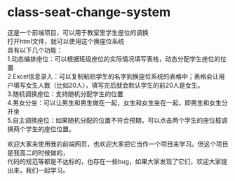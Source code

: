 # class-seat-change-system
这是一个前端项目，可以用于教室里学生座位的调换  
打开html文件，就可以使用这个换座位系统  
具有以下几个功能：  
    1.动态编排座位：可以根据班级座位的实际情况填写表格，动态分配学生座位的位置  
    2.Excel信息录入：可以复制粘贴学生的名字到换座位系统的表格中；表格会让用户填写女生人数（比如20人），填写完后就会默认学生的前20人是女生。  
    3.随机调换座位：支持随机分配学生的位置  
    4.男女分坐：可以让男生和男生做在一起，女生和女生坐在一起，即男生和女生分开坐  
    5.自主调换座位：如果随机分配的位置不符合预期，可以点击两个学生的座位框调换两个学生的座位位置。  
      
欢迎大家来使用我的前端网页，也欢迎大家把它当作一个项目来学习。但这个项目是我高二的时候做的，  
代码的规范等都是不达标的，也存在一些bug，如果大家发现了它们，欢迎大家提出来，我们一起学习。  

